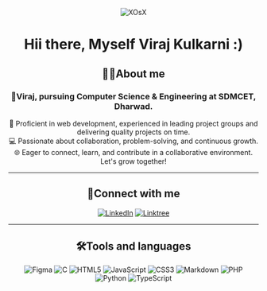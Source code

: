 <div align= "center">

![XOsX](https://github.com/virumons/virumons/assets/95925653/7289f4e2-0315-477e-bd59-d456025f9592)

# Hii there, Myself Viraj Kulkarni :)


## 👨‍💻About me
### 👋Viraj, pursuing Computer Science & Engineering at SDMCET, Dharwad. 
🚀 Proficient in web development, experienced in leading project groups and delivering quality projects on time. <br>
💻 Passionate about collaboration, problem-solving, and continuous growth. <br>
🌐 Eager to connect, learn, and contribute in a collaborative environment. Let's grow together!  <br>
_____________________________________________________________________________________________________________________________________________


## 📌Connect with me
[![LinkedIn](https://img.shields.io/badge/linkedin-%230077B5.svg?style=for-the-badge&logo=linkedin&logoColor=white)](www.linkedin.com/in/viraj-kulkarni-516611250)
[![Linktree](https://img.shields.io/badge/linktree-1de9b6?style=for-the-badge&logo=linktree&logoColor=white)](https://linktr.ee/atVirajKulkarni)

___________________________________________________________________________________________________________________________________________________

## 🛠️Tools and languages
![Figma](https://img.shields.io/badge/figma-%23F24E1E.svg?style=for-the-badge&logo=figma&logoColor=white)
![C](https://img.shields.io/badge/c-%2300599C.svg?style=for-the-badge&logo=c&logoColor=white)
![HTML5](https://img.shields.io/badge/html5-%23E34F26.svg?style=for-the-badge&logo=html5&logoColor=white)
![JavaScript](https://img.shields.io/badge/javascript-%23323330.svg?style=for-the-badge&logo=javascript&logoColor=%23F7DF1E)
![CSS3](https://img.shields.io/badge/css3-%231572B6.svg?style=for-the-badge&logo=css3&logoColor=white)
![Markdown](https://img.shields.io/badge/markdown-%23000000.svg?style=for-the-badge&logo=markdown&logoColor=white)
![PHP](https://img.shields.io/badge/php-%23777BB4.svg?style=for-the-badge&logo=php&logoColor=white)
![Python](https://img.shields.io/badge/python-3670A0?style=for-the-badge&logo=python&logoColor=ffdd54)
![TypeScript](https://img.shields.io/badge/typescript-%23007ACC.svg?style=for-the-badge&logo=typescript&logoColor=white)
</div>

